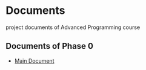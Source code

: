 # Documents
project documents of Advanced Programming course

## Documents of Phase 0
- [Main Document](https://github.com/AdvProg2020/Documents/raw/project/phase_0/phase_0/mainDocument/PHASE0.pdf "Main Document")
